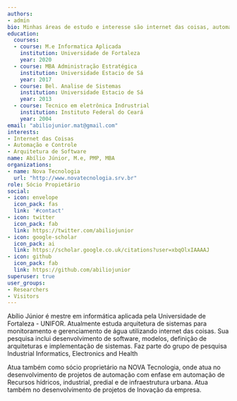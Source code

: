 ```yaml
---
authors:
- admin
bio: Minhas áreas de estudo e interesse são internet das coisas, automação e arquitetura de software.
education:
  courses:
  - course: M.e Informatica Aplicada 
    institution: Universidade de Fortaleza
    year: 2020
  - course: MBA Administração Estratégica
    institution: Universidade Estacio de Sá
    year: 2017
  - course: Bel. Analise de Sistemas
    institution: Universidade Estacio de Sá
    year: 2013
  - course: Tecnico em eletrônica Indrustrial
    institution: Instituto Federal do Ceará
    year: 2004
email: "abiliojunior.mat@gmail.com"
interests:
- Internet das Coisas
- Automação e Controle
- Arquitetura de Software
name: Abílio Júnior, M.e, PMP, MBA
organizations:
- name: Nova Tecnologia
  url: "http://www.novatecnologia.srv.br"
role: Sócio Propietário
social:
- icon: envelope
  icon_pack: fas
  link: '#contact'
- icon: twitter
  icon_pack: fab
  link: https://twitter.com/abiliojunior
- icon: google-scholar
  icon_pack: ai
  link: https://scholar.google.co.uk/citations?user=xbqOlxIAAAAJ
- icon: github
  icon_pack: fab
  link: https://github.com/abiliojunior
superuser: true
user_groups:
- Researchers
- Visitors
---
```


Abílio Júnior é mestre em informática aplicada pela Universidade de Fortaleza - UNIFOR. Atualmente estuda arquitetura de sistemas para monitoramento e gerenciamento de água utilizando internet das coisas. 
Sua pesquisa inclui desenvolvimento de software, modelos, definição de arquiteturas e implementação de sistemas.
Faz parte do grupo de pesquisa Industrial Informatics, Electronics and Health

Atua também como sócio proprietário na NOVA Tecnologia, onde atua no desenvolvimento de projetos de automação com enfase em automação de Recursos hídricos, industrial, predial e de infraestrutura urbana. Atua também no desenvolvimento de projetos de Inovação da empresa.
